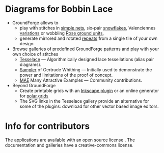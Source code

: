 Diagrams for Bobbin Lace
========================

* GroundForge allows to
  * play with stitches in [simple nets](https://d-bl.github.io/GroundForge/nets),
    six-pair [snowflakes](https://d-bl.github.io/MAE-gf/docs/counting-snow/#choose-stitches),
    Valenciennes [variations](https://d-bl.github.io/gw-lace-to-gf/#a7-h7g11--valenciennes)
    or wobbling [Rose ground units](https://d-bl.github.io/MAE-gf/docs/droste#wobble),
  * generate mirrored and rotated [repeats](https://d-bl.github.io/GroundForge/symmetry) from a single tile of your own design
* Browse galleries of predefined GroundForge patterns and play with your own choice of stitches
  * [Tesselace](https://d-bl.github.io/tesselace-to-gf/) &mdash; Algorithmically designed lace tessellations (alias pair diagrams).
  * [Sampler](https://d-bl.github.io/gw-lace-to-gf/) of Gertrude Whithing &mdash; Initially used to demonstrate the power and limitations of the proof of concept.
  * [MAE](https://d-bl.github.io/MAE-gf/) Many Attractive Examples &mdash; Community contributions.
* Beyond GroundForge
  * Create printable grids with an [Inkscape plugin](https://d-bl.github.io/polar-grids/) or an online generator for [polar grids](https://d-bl.github.io/polar-grids/)
  * The SVG links in the Tesselace gallery provide an alternative for some of the plugins: download for other vector based image editors.

Info for contributors
=====================
The applications are available with an open source license . The documentation and galleries have a creative-commons license.
